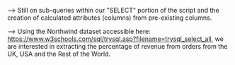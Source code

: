 --> Still on sub-queries within our "SELECT" portion of the script and the creation of calculated attributes (columns) from pre-existing columns.

--> Using the Northwind dataset accessible here: https://www.w3schools.com/sql/trysql.asp?filename=trysql_select_all, we are interested in extracting the percentage of revenue from orders from the UK, USA and the Rest of the World.
